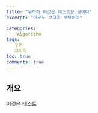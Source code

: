 ```yaml
---
title: "우하하 이것은 테스트용 글이다"
excerpt: "아무도 보지마 부탁이야"

categories:
    Algorithm
tags:
   구현
   그리디
toc: true
comments: true
---
```

## 개요
이것은 테스트